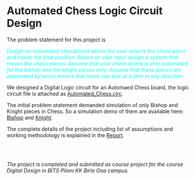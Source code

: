 # Automated Chess Logic Circuit Design

The problem statement for this project is

<span style="color:cyan">_Design an automated chessboard where the user selects the chess piece and inputs the final position. Based on user input design a system that moves the chess pieces. Assume that your chess board is only automated for the bishop and the knight pieces only. Assume that these pieces are automated by servo motors that move one box at a time in any direction._</span>

We designed a Digital Logic circuit for an Automaed Chess board, the logic circuit file is attached as [Automated_Chess.circ](Automated_Chess.circ).

The initial problem statement demanded simulation of only Bishop and Knight pieces in Chess. So a simulation demo of them are available here: [Bishop](Bishop_demo.mp4) and [Knight](Knight_demo.mp4).

The complete details of the project including list of assumptions and working methodology is explained in the [Report](Project_Report.pdf).

<br>
<br>

_The project is completed and submitted as course project for the course Digital Design in BITS Pilani KK Birla Goa campus._
